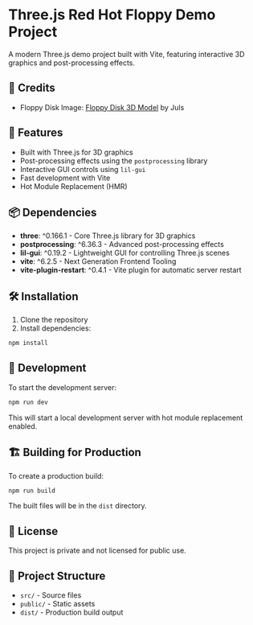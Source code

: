 # Three.js Red Hot Floppy Demo Project

A modern Three.js demo project built with Vite, featuring interactive 3D graphics and post-processing effects.

## 🙏 Credits

- Floppy Disk Image: [Floppy Disk 3D Model](https://www.figma.com/community/file/1415342137585080460) by Juls

## 🚀 Features

- Built with Three.js for 3D graphics
- Post-processing effects using the `postprocessing` library
- Interactive GUI controls using `lil-gui`
- Fast development with Vite
- Hot Module Replacement (HMR)

## 📦 Dependencies

- **three**: ^0.166.1 - Core Three.js library for 3D graphics
- **postprocessing**: ^6.36.3 - Advanced post-processing effects
- **lil-gui**: ^0.19.2 - Lightweight GUI for controlling Three.js scenes
- **vite**: ^6.2.5 - Next Generation Frontend Tooling
- **vite-plugin-restart**: ^0.4.1 - Vite plugin for automatic server restart

## 🛠️ Installation

1. Clone the repository
2. Install dependencies:
```bash
npm install
```

## 🚀 Development

To start the development server:

```bash
npm run dev
```

This will start a local development server with hot module replacement enabled.

## 🏗️ Building for Production

To create a production build:

```bash
npm run build
```

The built files will be in the `dist` directory.

## 📝 License

This project is private and not licensed for public use.

## 🔧 Project Structure

- `src/` - Source files
- `public/` - Static assets
- `dist/` - Production build output
